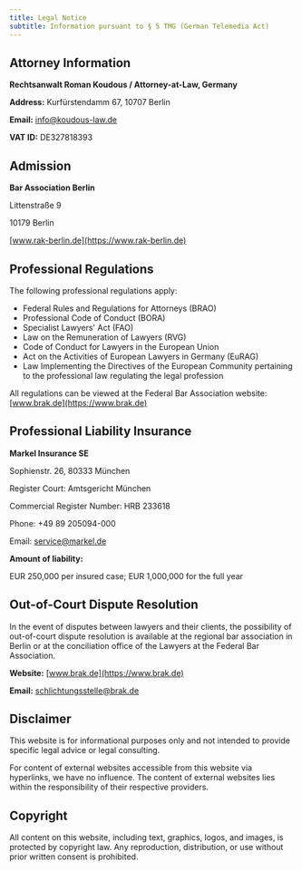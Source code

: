 ```yaml
---
title: Legal Notice
subtitle: Information pursuant to § 5 TMG (German Telemedia Act)
---
```


## Attorney Information

**Rechtsanwalt Roman Koudous / Attorney-at-Law, Germany**

**Address:** Kurfürstendamm 67, 10707 Berlin

**Email:** info@koudous-law.de

**VAT ID:** DE327818393

## Admission

**Bar Association Berlin**

Littenstraße 9

10179 Berlin

[www.rak-berlin.de](https://www.rak-berlin.de)

## Professional Regulations

The following professional regulations apply:

- Federal Rules and Regulations for Attorneys (BRAO)
- Professional Code of Conduct (BORA)
- Specialist Lawyers' Act (FAO)
- Law on the Remuneration of Lawyers (RVG)
- Code of Conduct for Lawyers in the European Union
- Act on the Activities of European Lawyers in Germany (EuRAG)
- Law Implementing the Directives of the European Community pertaining to the professional law regulating the legal profession

All regulations can be viewed at the Federal Bar Association website: [www.brak.de](https://www.brak.de)

## Professional Liability Insurance

**Markel Insurance SE**

Sophienstr. 26, 80333 München

Register Court: Amtsgericht München

Commercial Register Number: HRB 233618

Phone: +49 89 205094-000

Email: service@markel.de

**Amount of liability:**

EUR 250,000 per insured case; EUR 1,000,000 for the full year

## Out-of-Court Dispute Resolution

In the event of disputes between lawyers and their clients, the possibility of out-of-court dispute resolution is available at the regional bar association in Berlin or at the conciliation office of the Lawyers at the Federal Bar Association.

**Website:** [www.brak.de](https://www.brak.de)

**Email:** schlichtungsstelle@brak.de

## Disclaimer

This website is for informational purposes only and not intended to provide specific legal advice or legal consulting.

For content of external websites accessible from this website via hyperlinks, we have no influence. The content of external websites lies within the responsibility of their respective providers.

## Copyright

All content on this website, including text, graphics, logos, and images, is protected by copyright law. Any reproduction, distribution, or use without prior written consent is prohibited.

